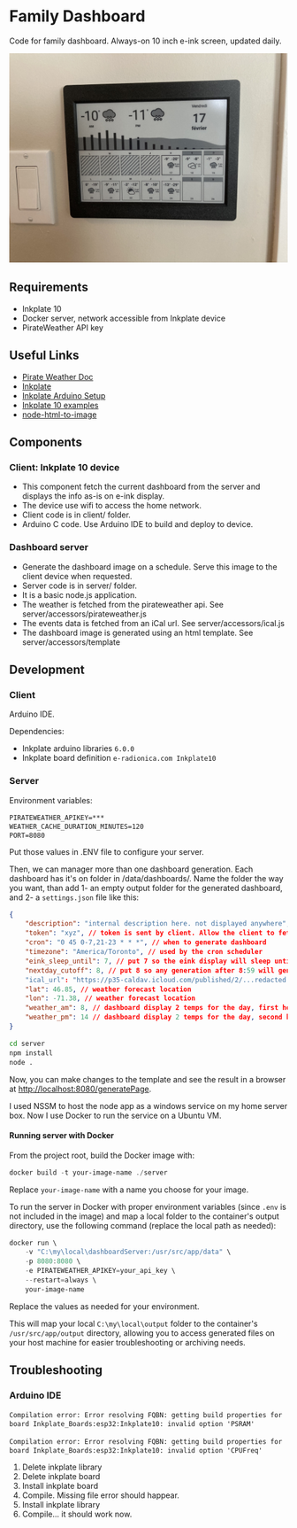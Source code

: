 # Family Dashboard

Code for family dashboard. Always-on 10 inch e-ink screen, updated daily.

![Photo](image.jpg)

## Requirements

- Inkplate 10
- Docker server, network accessible from Inkplate device
- PirateWeather API key

## Useful Links

- [Pirate Weather Doc](http://docs.pirateweather.net/en/latest/)
- [Inkplate](https://inkplate.readthedocs.io/en/latest/)
- [Inkplate Arduino Setup](https://github.com/SolderedElectronics/Inkplate-Arduino-library#setting-up-inkplate-in-arduino-ide)
- [Inkplate 10 examples](https://github.com/SolderedElectronics/Inkplate-Arduino-library/tree/master/examples/Inkplate10)
- [node-html-to-image](https://github.com/frinyvonnick/node-html-to-image)

## Components

### Client: Inkplate 10 device

- This component fetch the current dashboard from the server and displays the info as-is on e-ink display.
- The device use wifi to access the home network.
- Client code is in client/ folder.
- Arduino C code. Use Arduino IDE to build and deploy to device.

### Dashboard server

- Generate the dashboard image on a schedule. Serve this image to the client device when requested.
- Server code is in server/ folder.
- It is a basic node.js application.
- The weather is fetched from the pirateweather api. See server/accessors/pirateweather.js
- The events data is fetched from an iCal url. See server/accessors/ical.js
- The dashboard image is generated using an html template. See server/accessors/template

## Development

### Client

Arduino IDE.

Dependencies:

- Inkplate arduino libraries `6.0.0`
- Inkplate board definition `e-radionica.com Inkplate10`

### Server

Environment variables:

```
PIRATEWEATHER_APIKEY=***
WEATHER_CACHE_DURATION_MINUTES=120
PORT=8080
```

Put those values in .ENV file to configure your server.

Then, we can manager more than one dashboard generation. Each dashboard has it's on folder in /data/dashboards/. Name the folder the way you want, than add 1- an empty output folder for the generated dashboard, and 2- a `settings.json` file like this:

```json
{
    "description": "internal description here. not displayed anywhere",
    "token": "xyz", // token is sent by client. Allow the client to fetch the appropriate dashboard.
    "cron": "0 45 0-7,21-23 * * *", // when to generate dashboard
    "timezone": "America/Toronto", // used by the cron scheduler
    "eink_sleep_until": 7, // put 7 so the eink display will sleep until 7 am
    "nextday_cutoff": 8, // put 8 so any generation after 8:59 will generate the next day
    "ical_url": "https://p35-caldav.icloud.com/published/2/...redacted...", // ical url where to fetch all day events to display on dashboard
    "lat": 46.85, // weather forecast location
    "lon": -71.38, // weather forecast location
    "weather_am": 8, // dashboard display 2 temps for the day, first hour to display here. Put 8 for 8 am
    "weather_pm": 14 // dashboard display 2 temps for the day, second hour to display here. Put 14 for 2 pm
}
```

```bash
cd server
npm install
node .
```

Now, you can make changes to the template and see the result in a browser at [http://localhost:8080/generatePage](http://localhost:8080/generatePage).

I used NSSM to host the node app as a windows service on my home server box. Now I use Docker to run the service on a Ubuntu VM.

#### Running server with Docker

From the project root, build the Docker image with:

```powershell
docker build -t your-image-name ./server
```

Replace `your-image-name` with a name you choose for your image.

To run the server in Docker with proper environment variables (since `.env` is not included in the image) and map a local folder to the container's output directory, use the following command (replace the local path as needed):

```powershell
docker run \
	-v "C:\my\local\dashboardServer:/usr/src/app/data" \
	-p 8080:8080 \
	-e PIRATEWEATHER_APIKEY=your_api_key \
	--restart=always \
	your-image-name
```

Replace the values as needed for your environment.

This will map your local `C:\my\local\output` folder to the container's `/usr/src/app/output` directory, allowing you to access generated files on your host machine for easier troubleshooting or archiving needs.

## Troubleshooting

### Arduino IDE

``` 
Compilation error: Error resolving FQBN: getting build properties for board Inkplate_Boards:esp32:Inkplate10: invalid option 'PSRAM'

Compilation error: Error resolving FQBN: getting build properties for board Inkplate_Boards:esp32:Inkplate10: invalid option 'CPUFreq'
```

1. Delete inkplate library
2. Delete inkplate board
3. Install inkplate board
4. Compile. Missing file error should happear.
5. Install inkplate library
6. Compile... it should work now.
